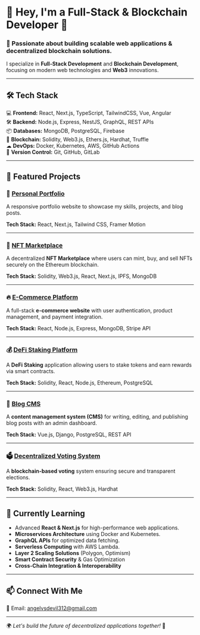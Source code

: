 # 👋 Hey, I'm a Full-Stack & Blockchain Developer 🚀

### 🔗 Passionate about building scalable web applications & decentralized blockchain solutions.

I specialize in **Full-Stack Development** and **Blockchain Development**, focusing on modern web technologies and **Web3** innovations.

---

## 🛠️ Tech Stack

💻 **Frontend:** React, Next.js, TypeScript, TailwindCSS,  Vue,  Angular  
🛠 **Backend:** Node.js, Express, NestJS, GraphQL, REST APIs  
📦 **Databases:** MongoDB, PostgreSQL, Firebase  
🔗 **Blockchain:** Solidity, Web3.js, Ethers.js, Hardhat, Truffle  
☁ **DevOps:** Docker, Kubernetes, AWS, GitHub Actions  
📜 **Version Control:** Git, GitHub, GitLab  

---

## 🚀 Featured Projects

### 🎨 [Personal Portfolio](https://github.com/MK825/portfolio-website)
A responsive portfolio website to showcase my skills, projects, and blog posts.

**Tech Stack:** React, Next.js, Tailwind CSS, Framer Motion

---

### 🔗 [NFT Marketplace](https://github.com/MK825/nft-marketplace-react)
A decentralized **NFT Marketplace** where users can mint, buy, and sell NFTs securely on the Ethereum blockchain.

**Tech Stack:** Solidity, Web3.js, React, Next.js, IPFS, MongoDB  

---

### 🔥 [E-Commerce Platform](https://github.com/MK825/node-react-ecommerce)
A full-stack **e-commerce website** with user authentication, product management, and payment integration.

**Tech Stack:** React, Node.js, Express, MongoDB, Stripe API

---

### 💰 [DeFi Staking Platform](https://github.com/MK825/DeFi-Staking-dApp)
A **DeFi Staking** application allowing users to stake tokens and earn rewards via smart contracts.

**Tech Stack:** Solidity, React, Node.js, Ethereum, PostgreSQL  

---

### 📝 [Blog CMS](https://github.com/MK825/CMS-blog)
A **content management system (CMS)** for writing, editing, and publishing blog posts with an admin dashboard.

**Tech Stack:** Vue.js, Django, PostgreSQL, REST API

---

### 🗳️ [Decentralized Voting System](https://github.com/MK825/Decentralized-voting-system)
A **blockchain-based voting** system ensuring secure and transparent elections.

**Tech Stack:** Solidity, React, Web3.js, Hardhat  

---

## 🌱 Currently Learning
- Advanced **React & Next.js** for high-performance web applications.
- **Microservices Architecture** using Docker and Kubernetes.
- **GraphQL APIs** for optimized data fetching.
- **Serverless Computing** with AWS Lambda.
- **Layer 2 Scaling Solutions** (Polygon, Optimism)
- **Smart Contract Security** & Gas Optimization
- **Cross-Chain Integration & Interoperability**

---

## 📫 Connect With Me  
📧 Email: [angelvsdevil312@gmail.com](mailto:angelvsdevil312@gmail.com)

---

🌍 *Let's build the future of decentralized applications together!* 🚀
